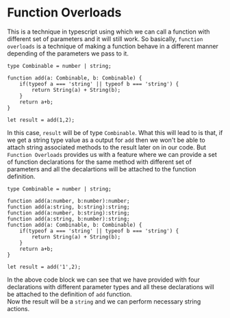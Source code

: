 # Function Overloads

This is a technique in typescript using which we can call a function with different set of parameters and it will still work. So basically,  `function overloads` is a technique of making a function behave in a different manner depending of the parameters we pass to it.

```
type Combinable = number | string;

function add(a: Combinable, b: Combinable) {
    if(typeof a === 'string' || typeof b === 'string') {
        return String(a) + String(b);
    }
    return a+b;
}

let result = add(1,2);
```
In this case, `result` will be of type `Combinable`. What this will lead to is that, if we get a string type value as a output for `add` then we won't be able to attach string associated methods to the result later on in our code. But `Function Overloads` provides us with a feature where we can provide a set of function declarations for the same method with different set of parameters and all the decalartions will be attached to the function definition.

```
type Combinable = number | string;

function add(a:number, b:number):number;
function add(a:string, b:string):string;
function add(a:number, b:string):string;
function add(a:string, b:number):string;
function add(a: Combinable, b: Combinable) {
    if(typeof a === 'string' || typeof b === 'string') {
        return String(a) + String(b);
    }
    return a+b;
}

let result = add('1',2);
```
In the above code block we can see that we have provided with four declarations with different parameter types and all these declarations will be attached to the definition of `add` function.<br>
Now the result will be a `string` and we can perform necessary string actions.